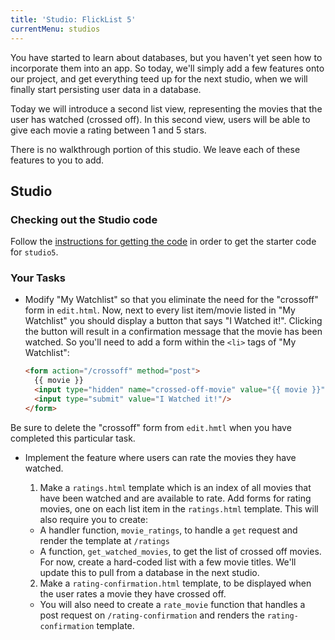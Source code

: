 ```yaml
---
title: 'Studio: FlickList 5'
currentMenu: studios
---
```


You have started to learn about databases, but you haven't yet seen how to incorporate them into an app. So today, we'll simply add a few features onto our project, and get everything teed up for the next studio, when we will finally start persisting user data in a database.

Today we will introduce a second list view, representing the movies that the user has watched (crossed off). In this second view, users will be able to give each movie a rating between 1 and 5 stars.

There is no walkthrough portion of this studio. We leave each of these features to you to add.

## Studio

### Checking out the Studio code

Follow the [instructions for getting the code][get-the-code] in order to get the starter code for `studio5`.

### Your Tasks

* Modify "My Watchlist" so that you eliminate the need for the "crossoff" form in `edit.html`. Now, next to every list item/movie listed in "My Watchlist" you should display a button that says "I Watched it!". Clicking the button will result in a confirmation message that the movie has been watched. So you'll need to add a form within the `<li>` tags of "My Watchlist":
  ```html
  <form action="/crossoff" method="post">
    {{ movie }}
    <input type="hidden" name="crossed-off-movie" value="{{ movie }}"/>
    <input type="submit" value="I Watched it!"/>
  </form>
  ```
Be sure to delete the "crossoff" form from `edit.hmtl` when you have completed this particular task.

* Implement the feature where users can rate the movies they have watched.

  1. Make a `ratings.html` template which is an index of all movies that have been watched and are available to rate. Add forms for rating movies, one on each list item in the `ratings.html` template. This will also require you to create:
    - A handler function, `movie_ratings`, to handle a `get` request and render the template at `/ratings`
    - A function, `get_watched_movies`, to get the list of crossed off movies. For now, create a hard-coded list with a few movie titles. We'll update this to pull from a database in the next studio.
  2. Make a `rating-confirmation.html` template, to be displayed when the user rates a movie they have crossed off.
    - You will also need to create a `rate_movie` function that handles a post request on `/rating-confirmation` and renders the `rating-confirmation` template.

[400errors]: https://en.wikipedia.org/wiki/List_of_HTTP_status_codes#4xx_Client_Error
[get-the-code]: ../getting-the-code/
